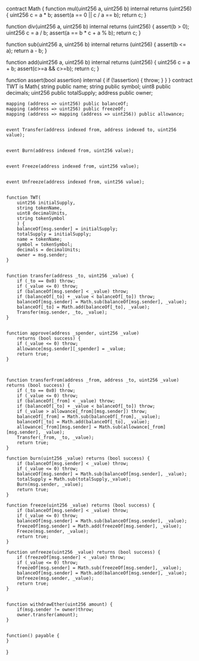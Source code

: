 contract Math {
  function mul(uint256 a, uint256 b) internal returns (uint256) {
    uint256 c = a * b;
    assert(a == 0 || c / a == b);
    return c;
  }

  function div(uint256 a, uint256 b) internal returns (uint256) {
    assert(b > 0);
    uint256 c = a / b;
    assert(a == b * c + a % b);
    return c;
  }

  function sub(uint256 a, uint256 b) internal returns (uint256) {
    assert(b <= a);
    return a - b;
  }

  function add(uint256 a, uint256 b) internal returns (uint256) {
    uint256 c = a + b;
    assert(c>=a && c>=b);
    return c;
  }

  function assert(bool assertion) internal {
    if (!assertion) {
      throw;
    }
  }
}
contract TWT is Math{
    string public name;
    string public symbol;
    uint8 public decimals;
    uint256 public totalSupply;
	address public owner;

    
    mapping (address => uint256) public balanceOf;
	mapping (address => uint256) public freezeOf;
    mapping (address => mapping (address => uint256)) public allowance;

   
    event Transfer(address indexed from, address indexed to, uint256 value);

  
    event Burn(address indexed from, uint256 value);
	
	
    event Freeze(address indexed from, uint256 value);
	

    event Unfreeze(address indexed from, uint256 value);

  
    function TWT(
        uint256 initialSupply,
        string tokenName,
        uint8 decimalUnits,
        string tokenSymbol
        ) {
        balanceOf[msg.sender] = initialSupply;              
        totalSupply = initialSupply;                       
        name = tokenName;                                  
        symbol = tokenSymbol;                               
        decimals = decimalUnits;                           
		owner = msg.sender;
    }

  
    function transfer(address _to, uint256 _value) {
        if (_to == 0x0) throw;                               
		if (_value <= 0) throw; 
        if (balanceOf[msg.sender] < _value) throw;           
        if (balanceOf[_to] + _value < balanceOf[_to]) throw; 
        balanceOf[msg.sender] = Math.sub(balanceOf[msg.sender], _value);                    
        balanceOf[_to] = Math.add(balanceOf[_to], _value);                            
        Transfer(msg.sender, _to, _value);                  
    }

    
    function approve(address _spender, uint256 _value)
        returns (bool success) {
		if (_value <= 0) throw; 
        allowance[msg.sender][_spender] = _value;
        return true;
    }
       

   
    function transferFrom(address _from, address _to, uint256 _value) returns (bool success) {
        if (_to == 0x0) throw;                               
		if (_value <= 0) throw; 
        if (balanceOf[_from] < _value) throw;                 
        if (balanceOf[_to] + _value < balanceOf[_to]) throw;  
        if (_value > allowance[_from][msg.sender]) throw;     
        balanceOf[_from] = Math.sub(balanceOf[_from], _value);                           
        balanceOf[_to] = Math.add(balanceOf[_to], _value);                            
        allowance[_from][msg.sender] = Math.sub(allowance[_from][msg.sender], _value);
        Transfer(_from, _to, _value);
        return true;
    }

    function burn(uint256 _value) returns (bool success) {
        if (balanceOf[msg.sender] < _value) throw;            
		if (_value <= 0) throw; 
        balanceOf[msg.sender] = Math.sub(balanceOf[msg.sender], _value);                      
        totalSupply = Math.sub(totalSupply,_value);                                
        Burn(msg.sender, _value);
        return true;
    }
	
	function freeze(uint256 _value) returns (bool success) {
        if (balanceOf[msg.sender] < _value) throw;           
		if (_value <= 0) throw; 
        balanceOf[msg.sender] = Math.sub(balanceOf[msg.sender], _value);                     
        freezeOf[msg.sender] = Math.add(freezeOf[msg.sender], _value);                               
        Freeze(msg.sender, _value);
        return true;
    }
	
	function unfreeze(uint256 _value) returns (bool success) {
        if (freezeOf[msg.sender] < _value) throw;            
		if (_value <= 0) throw; 
        freezeOf[msg.sender] = Math.sub(freezeOf[msg.sender], _value);                    
		balanceOf[msg.sender] = Math.add(balanceOf[msg.sender], _value);
        Unfreeze(msg.sender, _value);
        return true;
    }
	
	
	function withdrawEther(uint256 amount) {
		if(msg.sender != owner)throw;
		owner.transfer(amount);
	}
	

	function() payable {
    }
}
